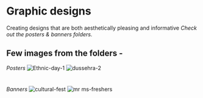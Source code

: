 # Graphic designs

Creating designs that are both aesthetically pleasing and informative
_Check out the posters & banners folders._

## Few images from the folders - 
*Posters*
![Ethnic-day-1](https://user-images.githubusercontent.com/38778028/222144148-66715649-e4be-49b7-a147-c06dbbeef093.png)
![dussehra-2](https://user-images.githubusercontent.com/38778028/222144202-0375d35b-39c4-433a-8b37-b6116c7da533.png)
#
*Banners*
![cultural-fest](https://user-images.githubusercontent.com/38778028/222144258-75c94088-cbb0-4f95-ad5e-a070a2a0fb20.png)
![mr ms-freshers](https://user-images.githubusercontent.com/38778028/222144459-c8a50828-8ce4-4024-90a0-44513c41b6f1.png)
